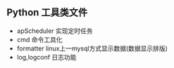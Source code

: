 ## Python 工具类文件

- apScheduler 实现定时任务
- cmd  命令工具化
- formatter linux上一mysql方式显示数据(数据显示排版)
- log,logconf 日志功能
